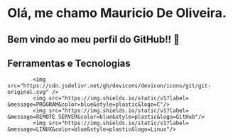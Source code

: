 # Olá, me chamo Mauricio De Oliveira. 
## Bem vindo ao meu perfil do GitHub!! 👋

            
            

            
  <h2 align="left">
  Ferramentas e Tecnologias
</h1> 


<p align="left">
            
            <img src="https://cdn.jsdelivr.net/gh/devicons/devicon/icons/git/git-original.svg" />
            <img src="https://img.shields.io/static/v1?label= &message=PROGRAM&color=blue&style=plastic&logo=C"/>
            <img src="https://img.shields.io/static/v1?label= &message=REMOTE SERVER&color=blue&style=plastic&logo=GitHub"/>
            <img src="https://img.shields.io/static/v1?label= &message=LINUX&color=blue&style=plastic&logo=Linux"/>
                 
          
 </p> 
 <br>
<h2>        
          
          

<!--
**OliverM1981/OliverM1981** is a ✨ _special_ ✨ repository because its `README.md` (this file) appears on your GitHub profile.

Here are some ideas to get you started:

- 🔭 I’m currently working on ...
- 🌱 I’m currently learning ...
- 👯 I’m looking to collaborate on ...
- 🤔 I’m looking for help with ...
- 💬 Ask me about ...
- 📫 How to reach me: ...
- 😄 Pronouns: ...
- ⚡ Fun fact: ...
-->
